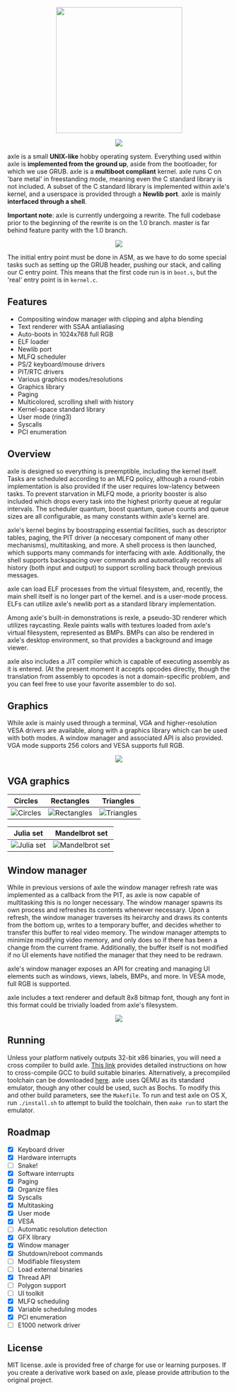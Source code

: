 <p align="center"><img width="285px" src="site/assets/axle.svg"/></p>

<p align="center"><img src="screenshots/boot.png"></p>

axle is a small **UNIX-like** hobby operating system. Everything used within axle is **implemented from the ground up**, aside from the bootloader, for which we use GRUB. axle is a **multiboot compliant** kernel. axle runs C on 'bare metal' in freestanding mode, meaning even the C standard library is not included. A subset of the C standard library is implemented within axle's kernel, and a userspace is provided through a **Newlib port**. axle is mainly **interfaced through a shell**.

**Important note**: axle is currently undergoing a rewrite. The full codebase prior to the beginning of the rewrite is on the 1.0 branch. master is far behind feature parity with the 1.0 branch.

<p align="center"><img src="screenshots/startup.png"></p>

The initial entry point must be done in ASM, as we have to do some special tasks such as setting up the GRUB header, pushing our stack, and calling our C entry point. This means that the first code run is in `boot.s`, but the 'real' entry point is in `kernel.c`.

Features
------------
* Compositing window manager with clipping and alpha blending
* Text renderer with SSAA antialiasing
* Auto-boots in 1024x768 full RGB
* ELF loader
* Newlib port
* MLFQ scheduler
* PS/2 keyboard/mouse drivers
* PIT/RTC drivers
* Various graphics modes/resolutions
* Graphics library
* Paging
* Multicolored, scrolling shell with history
* Kernel-space standard library
* User mode (ring3)
* Syscalls
* PCI enumeration

Overview
-------------
axle is designed so everything is preemptible, including the kernel itself. Tasks are scheduled according to an MLFQ policy, although a round-robin implementation is also provided if the user requires low-latency between tasks. To prevent starvation in MLFQ mode, a priority booster is also included which drops every task into the highest priority queue at regular intervals. The scheduler quantum, boost quantum, queue counts and queue sizes are all configurable, as many constants within axle's kernel are.

axle's kernel begins by boostrapping essential facilities, such as descriptor tables, paging, the PIT driver (a neccesary component of many other mechanisms), multitasking, and more. A shell process is then launched, which supports many commands for interfacing with axle. Additionally, the shell supports backspacing over commands and automatically records all history (both input and output) to support scrolling back through previous messages.

axle can load ELF processes from the virtual filesystem, and, recently, the main shell itself is no longer part of the kernel. and is a user-mode process. ELFs can utilize axle's newlib port as a standard library implementation.

Among axle's built-in demonstrations is rexle, a pseudo-3D renderer which utilizes raycasting. Rexle paints walls with textures loaded from axle's virtual filesystem, represented as BMPs. BMPs can also be rendered in axle's desktop environment, so that provides a background and image viewer.

axle also includes a JIT compiler which is capable of executing assembly as it is entered. (At the present moment it accepts opcodes directly, though the translation from assembly to opcodes is not a domain-specific problem, and you can feel free to use your favorite assembler to do so).

Graphics
-------------

While axle is mainly used through a terminal, VGA and higher-resolution VESA drivers are available, along with a graphics library which can be used with both modes. A window manager and associated API is also provided. VGA mode supports 256 colors and VESA supports full RGB.

<p align="center"><img src="screenshots/help.png"></p>

## VGA graphics
Circles | Rectangles | Triangles | 
:------:|:----------:|:---------:
![Circles](/screenshots/circle.png) | ![Rectangles](/screenshots/rect.png) | ![Triangles](/screenshots/triangle.png) | 

Julia set | Mandelbrot set
:--------:|:-------------:
![Julia set](/screenshots/julia.png) | ![Mandelbrot set](/screenshots/mandelbrot.png)

## Window manager

While in previous versions of axle the window manager refresh rate was implemented as a callback from the PIT, as axle is now capable of multitasking this is no longer necessary. The window manager spawns its own process and refreshes its contents whenever necessary. Upon a refresh, the window manager traverses its heirarchy and draws its contents from the bottom up, writes to a temporary buffer, and decides whether to transfer this buffer to real video memory. The window manager attempts to minimize modifying video memory, and only does so if there has been a change from the current frame. Additionally, the buffer itself is not modified if no UI elements have notified the manager that they need to be redrawn.

axle's window manager exposes an API for creating and managing UI elements such as windows, views, labels, BMPs, and more. In VESA mode, full RGB is supported.

axle includes a text renderer and default 8x8 bitmap font, though any font in this format could be trivially loaded from axle's filesystem.
<p align="center"><img src="screenshots/text_test.png"></p>

Running
----------------------
Unless your platform natively outputs 32-bit x86 binaries, you will need a cross compiler to build axle. [This link](http://wiki.osdev.org/GCC_Cross-Compiler) provides detailed instructions on how to cross-compile GCC to build suitable binaries. Alternatively, a precompiled toolchain can be downloaded [here](https://github.com/mstg/i686-toolchain).
axle uses QEMU as its standard emulator, though any other could be used, such as Bochs. To modify this and other build parameters, see the `Makefile`.
To run and test axle on OS X, run `./install.sh` to attempt to build the toolchain, then `make run` to start the emulator.

Roadmap
---------------------

- [x] Keyboard driver
- [x] Hardware interrupts
- [ ] Snake!
- [x] Software interrupts
- [x] Paging
- [x] Organize files
- [x] Syscalls
- [x] Multitasking
- [x] User mode
- [x] VESA
- [ ] Automatic resolution detection
- [x] GFX library
- [x] Window manager
- [x] Shutdown/reboot commands
- [ ] Modifiable filesystem
- [ ] Load external binaries
- [x] Thread API
- [ ] Polygon support 
- [ ] UI toolkit
- [x] MLFQ scheduling
- [x] Variable scheduling modes
- [x] PCI enumeration
- [ ] E1000 network driver

License
--------------
MIT license. axle is provided free of charge for use or learning purposes. If you create a derivative work based on axle, please provide attribution to the original project.
